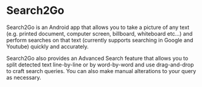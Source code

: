 # Search2Go

Search2Go is an Android app that allows you to take a picture of any text (e.g. printed document, computer screen, billboard, 
whiteboard etc...) and perform searches on that text (currently supports searching in Google and Youtube) quickly and accurately.

Search2Go also provides an Advanced Search feature that allows you to split detected text line-by-line or by word-by-word and use 
drag-and-drop to craft search queries. You can also make manual alterations to your query as necessary.
